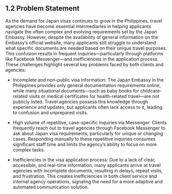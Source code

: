 ## 1.2 Problem Statement
As the demand for Japan visas continues to grow in the Philippines, travel agencies have become essential intermediaries in helping applicants navigate the often complex and evolving requirements set by the Japan Embassy. However, despite the availability of general information on the Embassy’s official website, many applicants still struggle to understand what specific documents are needed based on their unique travel purposes. This confusion results in frequent inquiries—particularly through platforms like Facebook Messenger—and inefficiencies in the application process. These challenges highlight several key problems faced by both clients and agencies:

- Incomplete and non-public visa information:
The Japan Embassy in the Philippines provides only general documentation requirements online, while many situational documents—such as baby books for childcare-related visits or medical certificates for health-related travel—are not publicly listed. Travel agencies possess this knowledge through experience and updates, but applicants often lack access to it, leading to confusion and unprepared visits.

- High volume of repetitive, case-specific inquiries via Messenger:
Clients frequently reach out to travel agencies through Facebook Messenger to ask about Japan visa requirements, particularly for unique or changing cases. Responding manually to these repetitive inquiries consumes significant staff time and limits the agency’s ability to focus on more complex tasks.

- Inefficiencies in the visa application process:
Due to a lack of clear, accessible, and real-time information, many applicants arrive at travel agencies with incomplete documents, resulting in delays, repeat visits, and frustration. This creates inefficiencies in both client service and internal agency operations, signaling the need for a more adaptive and automated communication solution.